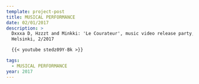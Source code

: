 ```yaml
---
template: project-post
title: MUSICAL PERFORMANCE
date: 02/01/2017
description: >
  Dxxxa D, Hzzzt and Minkki: 'Le Courateur', music video release party, Mascot,
  Helsinki, 2/2017

  {{< youtube stedz09Y-Bk >}}

tags:
  - MUSICAL PERFORMANCE
year: 2017
---
```


